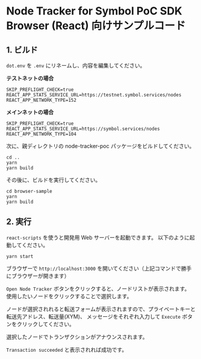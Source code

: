 # Node Tracker for Symbol PoC SDK Browser (React) 向けサンプルコード

## 1. ビルド

`dot.env` を `.env` にリネームし、内容を編集してください。

**テストネットの場合**

```dotenv
SKIP_PREFLIGHT_CHECK=true
REACT_APP_STATS_SERVICE_URL=https://testnet.symbol.services/nodes
REACT_APP_NETWORK_TYPE=152
```

**メインネットの場合**

```dotenv
SKIP_PREFLIGHT_CHECK=true
REACT_APP_STATS_SERVICE_URL=https://symbol.services/nodes
REACT_APP_NETWORK_TYPE=104
```

次に、親ディレクトリの node-tracker-poc パッケージをビルドしてください。

```shell
cd ..
yarn 
yarn build
```

その後に、ビルドを実行してください。

```shell
cd browser-sample
yarn
yarn build
```

## 2. 実行

`react-scripts` を使うと開発用 Web サーバーを起動できます。
以下のように起動してください。

```shell
yarn start
```

ブラウザーで `http://localhost:3000` を開いてください（上記コマンドで勝手にブラウザーが開きます）

`Open Node Tracker` ボタンをクリックすると、ノードリストが表示されます。
使用したいノードをクリックすることで選択します。

ノードが選択されれると転送フォームが表示されますので、プライベートキーと転送先アドレス、転送量(XYM)、
メッセージをそれぞれ入力して `Execute` ボタンをクリックしてください。

選択したノードでトランザクションがアナウンスされます。

`Transaction succeeded` と表示されれば成功です。
